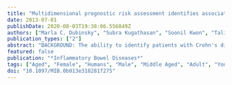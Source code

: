 ```yaml
---
title: "Multidimensional prognostic risk assessment identifies association between IL12B variation and surgery in Crohn's disease"
date: 2013-07-01
publishDate: 2020-08-03T19:38:06.556849Z
authors: ["Marla C. Dubinsky", "Subra Kugathasan", "Soonil Kwon", "Talin Haritunians", "Iwona Wrobel", "Ghassan Wahbeh", "Antonio Quiros", "Ron Bahar", "Gary Silber", "Sharmayne Farrior", "Michael Stephens", "Nick Teleten", "Deepa Panikkath", "Andrew Ippoliti", "Eric Vasiliauskas", "Phillip Fleshner", "Chadwick Williams", "Carol Landers", "Jerome I. Rotter", "Stephan R. Targan", "Kent D. Taylor", "Dermot P. B. McGovern"]
publication_types: ["2"]
abstract: "BACKGROUND: The ability to identify patients with Crohn's disease (CD) at highest risk of surgery would be invaluable in guiding therapy. Genome-wide association studies have identified multiple IBD loci with unknown phenotypic consequences. The aims of this study were to: (1) identify associations between known and novel CD loci with early resective CD surgery and (2) develop the best predictive model for time to surgery using a combination of phenotypic, serologic, and genetic variables. METHODS: Genotyping was performed on 1,115 subjects using Illumina-based genome-wide technology. Univariate and multivariate analyses tested genetic associations with need for surgery within 5 years. Analyses were performed by testing known CD loci (n = 71) and by performing a genome-wide association study. Time to surgery was analyzed using Cox regression modeling. Clinical and serologic variables were included along with genotype to build predictive models for time to surgery. RESULTS: Surgery occurred within 5 years in 239 subjects at a median time of 12 months. Three CD susceptibility loci were independently associated with surgery within 5 years (IL12B, IL23R, and C11orf30). Genome-wide association identified novel putative loci associated with early surgery: 7q21 (CACNA2D1) and 9q34 (RXRA, COL5A1). The most predictive models of time to surgery included genetic and clinical risk factors. More than a 20% difference in frequency of progression to surgery was seen between the lowest and highest risk groups. CONCLUSIONS: Progression to surgery is faster in patients with CD with both genetic and clinical risk factors. IL12B is independently associated with need and time to early surgery in CD patients and justifies the investigation of novel and existing therapies that affect this pathway."
featured: false
publication: "*Inflammatory Bowel Diseases*"
tags: ["Aged", "Female", "Humans", "Male", "Middle Aged", "Adult", "Young Adult", "Adolescent", "Time Factors", "Child", "Crohn Disease", "Genetic Predisposition to Disease", "Genome-Wide Association Study", "Interleukin-12 Subunit p40", "Polymorphism", "Single Nucleotide", "Genotype", "Child", "Preschool", "Genetic Loci", "Chromosome Mapping", "Risk Assessment", "Follow-Up Studies", "Infant", "Prognosis", "Survival Rate"]
doi: "10.1097/MIB.0b013e318281f275"
---
```


